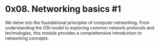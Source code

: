 # 0x08. Networking basics #1

We delve into the foundational principles of computer networking.
From understanding the OSI model to exploring common network protocols
and technologies, this module provides a comprehensive introduction
to networking concepts.
